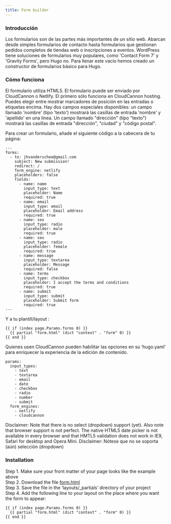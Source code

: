 ```yaml
---
title: Form builder
---
```

### Introducción


Los formularios son de las partes más importantes de un sitio web. Abarcan desde simples formularios de contacto hasta formularios que gestionan pedidos completos de tiendas web o inscripciones a eventos. WordPress tiene soluciones de formularios muy populares, como 'Contact Form 7' y 'Gravity Forms', pero Hugo no. Para llenar este vacío hemos creado un constructor de formularios básico para Hugo.


### Cómo funciona

El formulario utiliza HTML5. El formulario puede ser enviado por CloudCannon o Netlify. El primero sólo funciona en CloudCannon hosting. Puedes elegir entre mostrar marcadores de posición en las entradas o etiquetas encima. Hay dos campos especiales disponibles: un campo llamado 'nombre' (tipo 'texto') mostrará las casillas de entrada 'nombre' y 'apellido' en una línea. Un campo llamado "dirección" (tipo "texto") mostrará las casillas de entrada "dirección", "ciudad" y "código postal".

Para crear un formulario, añade el siguiente código a la cabecera de tu página:

```
---
forms:
  - to: jhvanderschee@gmail.com
    subject: New submission!
    redirect: /
    form_engine: netlify
    placeholders: false
    fields: 
      - name: name
        input_type: text
        placeholder: Name
        required: true
      - name: email
        input_type: email
        placeholder: Email address
        required: true
      - name: sex
        input_type: radio
        placeholder: male
        required: true
      - name: sex
        input_type: radio
        placeholder: female
        required: true
      - name: message
        input_type: textarea
        placeholder: Message
        required: false
      - name: terms
        input_type: checkbox
        placeholder: I accept the terms and conditions
        required: true
      - name: submit
        input_type: submit
        placeholder: Submit form
        required: true
---
```

Y a tu plantill/layout :

```
{{ if (index page.Params.forms 0) }}
  {{ partial "form.html" (dict "context" . "form" 0) }}
{{ end }}
```

Quienes usen CloudCannon pueden  habilitar las opciones en su ‘hugo.yaml’ para enriquecer la experiencia de la edición de contenido.

```
params: 
  input_types:
    - text
    - textarea
    - email
    - date
    - checkbox
    - radio
    - number
    - submit
  form_engines:
    - netlify
    - cloudcannon
```

Disclaimer: Note that there is no select (dropdown) support (yet). Also note that browser support is not perfect. The native HTML5 date picker is not available in every browser and that HMTL5 validation does not work in IE9, Safari for desktop and Opera Mini.
Disclaimer: Nótese que no se soporta (aún) selección  (dropdown)

### Installation

Step 1. Make sure your front matter of your page looks like the example above  
Step 2. Download the file [form.html](https://github.com/jhvanderschee/hugocodex/blob/main/layouts/_partials/form.html)  
Step 3. Save the file in the ‘layouts/_partials’ directory of your project  
Step 4. Add the following line to your layout on the place where you want the form to appear:  
```
{{ if (index page.Params.forms 0) }}
  {{ partial "form.html" (dict "context" . "form" 0) }}
{{ end }}
```
